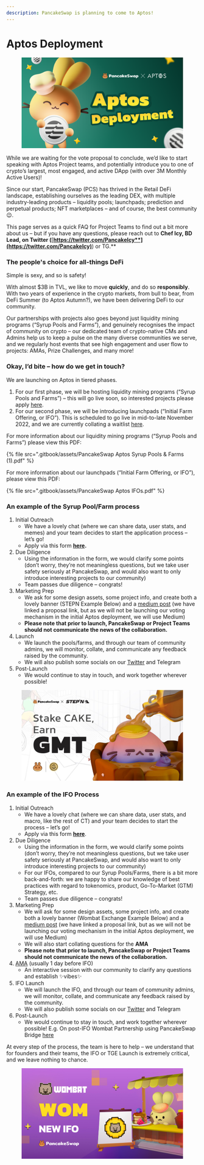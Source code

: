 ```yaml
---
description: PancakeSwap is planning to come to Aptos!
---
```


# Aptos Deployment

<figure><img src=".gitbook/assets/Aptos (1).png" alt=""><figcaption></figcaption></figure>

While we are waiting for the vote proposal to conclude, we’d like to start speaking with Aptos Project teams, and potentially introduce you to one of crypto’s largest, most engaged, and active DApp (with over 3M Monthly Active Users)!

Since our start, PancakeSwap (PCS) has thrived in the Retail DeFi landscape, establishing ourselves as the leading DEX, with multiple industry-leading products –  liquidity pools; launchpads; prediction and perpetual products; NFT marketplaces – and of course, the best community 😉.

This page serves as a quick FAQ for Project Teams to find out a bit more about us – but if you have any questions, please reach out to **Chef Icy, BD Lead, on Twitter (**[**https://twitter.com/PancakeIcy**](https://twitter.com/PancakeIcy)**) or TG.**

### The people's choice for all-things DeFi <a href="#h.hgrf93wsv7a4" id="h.hgrf93wsv7a4"></a>

Simple is sexy, and so is safety!

With almost $3B in TVL, we like to move **quickly**, and do so **responsibly**. With two years of experience in the crypto markets, from bull to bear, from DeFi Summer (to Aptos Autumn?), we have been delivering DeFi to our community.

Our partnerships with projects also goes beyond just liquidity mining programs (“Syrup Pools and Farms”), and genuinely recognises the impact of community on crypto – our dedicated team of crypto-native CMs and Admins help us to keep a pulse on the many diverse communities we serve, and we regularly host events that see high engagement and user flow to projects: AMAs, Prize Challenges, and many more!

### Okay, I’d bite – how do we get in touch? <a href="#h.1jf6b5kxx1rc" id="h.1jf6b5kxx1rc"></a>

We are launching on Aptos in tiered phases.

1. For our first phase, we will be hosting liquidity mining programs (“Syrup Pools and Farms”) – this will go live soon, so interested projects please apply [here](https://www.google.com/url?q=https://docs.google.com/forms/d/e/1FAIpQLSceljMty-AKliByIMX6d1Kqtn88hMnzXnp\_DRBEQ7XptwiOGw/viewform\&sa=D\&source=editors\&ust=1666256864229199\&usg=AOvVaw0LbAGUrQ5ipND1mXYstAam).
2. For our second phase, we will be introducing launchpads (“Initial Farm Offering, or IFO”). This is scheduled to go live in mid-to-late November 2022, and we are currently collating a waitlist [here](https://www.google.com/url?q=https://docs.google.com/forms/d/e/1FAIpQLSf9gWv9L8U0PGYgl-ymeX1qgXncBSlJ1HV5gB6ZeW7e4ekV\_w/viewform\&sa=D\&source=editors\&ust=1666256864229941\&usg=AOvVaw0ErhWtQNILVRFe6k8pNpQ-).

For more information about our liquidity mining programs (“Syrup Pools and Farms”) please view this PDF:

{% file src=".gitbook/assets/PancakeSwap Aptos Syrup Pools & Farms (1).pdf" %}

For more information about our launchpads (“Initial Farm Offering, or IFO”), please view this PDF:

{% file src=".gitbook/assets/PancakeSwap Aptos IFOs.pdf" %}

### An example of the Syrup Pool/Farm process <a href="#h.pmok1ja7siuu" id="h.pmok1ja7siuu"></a>

1. Initial Outreach
   * We have a lovely chat (where we can share data, user stats, and memes) and your team decides to start the application process – let’s go!
   * Apply via this form [**here**](https://www.google.com/url?q=https://docs.google.com/forms/d/e/1FAIpQLSceljMty-AKliByIMX6d1Kqtn88hMnzXnp\_DRBEQ7XptwiOGw/viewform\&sa=D\&source=editors\&ust=1666256864232085\&usg=AOvVaw0dUywnzc6jWxKd6YwzW6YJ)**.**
2. Due Diligence
   * Using the information in the form, we would clarify some points (don’t worry, they’re not meaningless questions, but we take user safety seriously at PancakeSwap, and would also want to only introduce interesting projects to our community)
   * Team passes due diligence – congrats!
3. Marketing Prep
   * We ask for some design assets, some project info, and create both a lovely banner (STEPN Example Below) and a [medium post](https://www.google.com/url?q=https://pancakeswap.finance/voting/proposal/QmTPyGYpg7Y4dEc9jLB9kwBrLe5kmnDSLfmk3GcFqPpdqs\&sa=D\&source=editors\&ust=1666256864232796\&usg=AOvVaw0yMwz6QyCqx2OfdFXLI2tU) (we have linked a proposal link, but as we will not be launching our voting mechanism in the initial Aptos deployment, we will use Medium)
   * **Please note that prior to launch, PancakeSwap or Project Teams should not communicate the news of the collaboration.**
4. Launch
   * We launch the pools/farms, and through our team of community admins, we will monitor, collate, and communicate any feedback raised by the community.
   * We will also publish some socials on our [Twitter](https://www.google.com/url?q=https://twitter.com/pancakeswap/status/1501537445401481217\&sa=D\&source=editors\&ust=1666256864233474\&usg=AOvVaw0teIwCj0lQeSq8-zftNnGE) and Telegram
5. Post-Launch
   * We would continue to stay in touch, and work together wherever possible!

<figure><img src=".gitbook/assets/image1.png" alt=""><figcaption></figcaption></figure>



### An example of the IFO Process <a href="#h.tpl73qb418uk" id="h.tpl73qb418uk"></a>

1. Initial Outreach
   * We have a lovely chat (where we can share data, user stats, and macro, like the rest of CT) and your team decides to start the process – let’s go!
   * Apply via this form [**here**](https://www.google.com/url?q=https://docs.google.com/forms/d/e/1FAIpQLSf9gWv9L8U0PGYgl-ymeX1qgXncBSlJ1HV5gB6ZeW7e4ekV\_w/viewform\&sa=D\&source=editors\&ust=1666256864234537\&usg=AOvVaw257Kk4IA2aOfpajtymlZxN).
2. Due Diligence
   * Using the information in the form, we would clarify some points (don’t worry, they’re not meaningless questions, but we take user safety seriously at PancakeSwap, and would also want to only introduce interesting projects to our community)
   * For our IFOs, compared to our Syrup Pools/Farms, there is a bit more back-and-forth: we are happy to share our knowledge of best practices with regard to tokenomics, product, Go-To-Market (GTM) Strategy, etc.
   * Team passes due diligence – congrats!
3. Marketing Prep
   * We will ask for some design assets, some project info, and create both a lovely banner (Wombat Exchange Example Below) and a [medium post](https://www.google.com/url?q=http://bit.ly/3K9O3mY\&sa=D\&source=editors\&ust=1666256864235222\&usg=AOvVaw09mub9GxcNnwpp2RjqGKq9) (we have linked a proposal link, but as we will not be launching our voting mechanism in the initial Aptos deployment, we will use Medium)
   * We will also start collating questions for the **AMA**
   * **Please note that prior to launch, PancakeSwap or Project Teams should not communicate the news of the collaboration.**
4. [AMA](https://www.google.com/url?q=https://twitter.com/PancakeSwap/status/1562648945721212929\&sa=D\&source=editors\&ust=1666256864235794\&usg=AOvVaw3QnIsICwTuz0IPzIWwKp4c) (usually 1 day before IFO)
   * An interactive session with our community to clarify any questions and establish ✨vibes✨
5. IFO Launch
   * We will launch the IFO, and through our team of community admins, we will monitor, collate, and communicate any feedback raised by the community.
   * We will also publish some socials on our [Twitter](https://www.google.com/url?q=https://twitter.com/pancakeswap/status/1564616363871678484\&sa=D\&source=editors\&ust=1666256864236409\&usg=AOvVaw2j1jBYudAEoLbVkGwWsXqh) and Telegram
6. Post-Launch
   * We would continue to stay in touch, and work together wherever possible! E.g. On post-IFO Wombat Partnership using PancakeSwap Bridge [here](https://www.google.com/url?q=http://twitter.com/PancakeSwap/status/1566694245213556737\&sa=D\&source=editors\&ust=1666256864236896\&usg=AOvVaw0cje9WOmV\_sDVYcFf-bXRb)

At every step of the process, the team is here to help – we understand that for founders and their teams, the IFO or TGE Launch is extremely critical, and we leave nothing to chance.

<figure><img src=".gitbook/assets/image2 (2).png" alt=""><figcaption></figcaption></figure>
